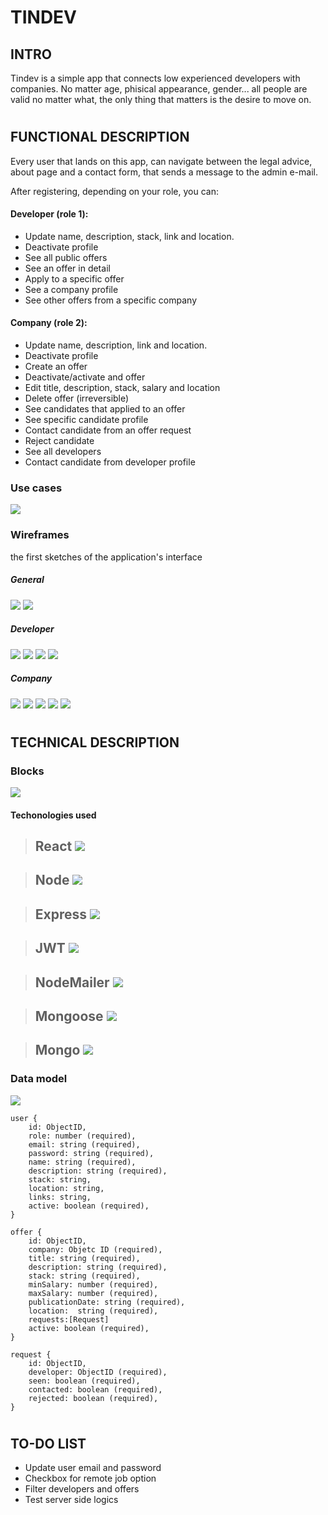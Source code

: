 # TINDEV

## INTRO
   
   Tindev is a simple app that connects low experienced developers with companies. No matter age, phisical appearance, gender... all people are valid no matter what, the only thing that matters is the desire to move on.

#

## FUNCTIONAL DESCRIPTION

Every user that lands on this app, can navigate between the legal advice, about page and a contact form, that sends a message to the admin e-mail.

After registering, depending on your role, you can:
####  Developer (role 1):
- Update name, description, stack, link and location.
- Deactivate profile
- See all public offers
- See an offer in detail
- Apply to a specific offer
- See a company profile
- See other offers from a specific company

#### Company (role 2):
- Update name, description, link and location.
- Deactivate profile
- Create an offer
- Deactivate/activate and offer
- Edit title, description, stack, salary and location
- Delete offer (irreversible)
- See candidates that applied to an offer
- See specific candidate profile
- Contact candidate from an offer request
- Reject candidate
- See all developers
- Contact candidate from developer profile



### Use cases
![](images/UseCases.jpg)

### Wireframes
the first sketches of the application's interface

##### General
![](images/wireframes/Landing.jpg)
![](images/wireframes/LOGIN.jpg)

##### Developer
![](images/wireframes/REGISTER_DEV.jpg)
![](images/wireframes/HOME_DEV.jpg)
![](images/wireframes/OFFER-DETAIL_DEV.jpg)
![](images/wireframes/COMPANY-DETAIL_DEV.jpg)

##### Company
![](images/wireframes/REGISTER_COMPANY.jpg)
![](images/wireframes/HOME_COMPANY.jpg)
![](images/wireframes/CREATE-OFFER_COMPANY.jpg)
![](images/wireframes/MANAGE-OFFER_COMPANY.jpg)
![](images/wireframes/EDIT-PROFILE_COMPANY.jpg)

#

## TECHNICAL DESCRIPTION

### Blocks
![](images/TechnicalBlocks.jpg)

#### Techonologies used

> ## React ![](https://reactjs.org/favicon.ico) 

> ## Node ![](https://nodejs.org/static/images/favicons/favicon.ico)

> ## Express ![](https://expressjs.com/images/favicon.png)

> ## JWT ![](https://jwt.io/img/favicon/apple-icon-60x60.png)

> ## NodeMailer ![](https://nodemailer.com/favicon-32x32.png)

> ## Mongoose ![](https://mongoosejs.com/docs/images/favicon/apple-icon-60x60.png)

> ## Mongo ![](https://www.mongodb.com/favicon.ico)



### Data model

![](images/entityRelation.jpg)

    user {
        id: ObjectID,
        role: number (required),
        email: string (required), 
        password: string (required),
        name: string (required),
        description: string (required),
        stack: string,
        location: string,
        links: string,
        active: boolean (required),
    }

    offer {
        id: ObjectID,
        company: Objetc ID (required),
        title: string (required),
        description: string (required),
        stack: string (required),
        minSalary: number (required),
        maxSalary: number (required),
        publicationDate: string (required),
        location:  string (required),
        requests:[Request]
        active: boolean (required),
    }

    request {
        id: ObjectID,
        developer: ObjectID (required),
        seen: boolean (required),
        contacted: boolean (required),
        rejected: boolean (required),
    }

#

## TO-DO LIST
- Update user email and password
- Checkbox for remote job option
- Filter developers and offers
- Test server side logics
